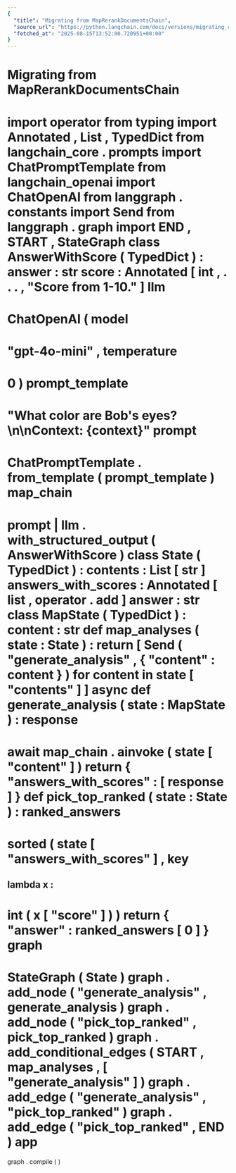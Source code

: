 ```yaml
---
{
  "title": "Migrating from MapRerankDocumentsChain",
  "source_url": "https://python.langchain.com/docs/versions/migrating_chains/map_rerank_docs_chain/",
  "fetched_at": "2025-08-15T13:52:00.720951+00:00"
}
---
```


# Migrating from MapRerankDocumentsChain

import
operator
from
typing
import
Annotated
,
List
,
TypedDict
from
langchain_core
.
prompts
import
ChatPromptTemplate
from
langchain_openai
import
ChatOpenAI
from
langgraph
.
constants
import
Send
from
langgraph
.
graph
import
END
,
START
,
StateGraph
class
AnswerWithScore
(
TypedDict
)
:
answer
:
str
score
:
Annotated
[
int
,
.
.
.
,
"Score from 1-10."
]
llm
=
ChatOpenAI
(
model
=
"gpt-4o-mini"
,
temperature
=
0
)
prompt_template
=
"What color are Bob's eyes?\n\nContext: {context}"
prompt
=
ChatPromptTemplate
.
from_template
(
prompt_template
)
map_chain
=
prompt
|
llm
.
with_structured_output
(
AnswerWithScore
)
class
State
(
TypedDict
)
:
contents
:
List
[
str
]
answers_with_scores
:
Annotated
[
list
,
operator
.
add
]
answer
:
str
class
MapState
(
TypedDict
)
:
content
:
str
def
map_analyses
(
state
:
State
)
:
return
[
Send
(
"generate_analysis"
,
{
"content"
:
content
}
)
for
content
in
state
[
"contents"
]
]
async
def
generate_analysis
(
state
:
MapState
)
:
response
=
await
map_chain
.
ainvoke
(
state
[
"content"
]
)
return
{
"answers_with_scores"
:
[
response
]
}
def
pick_top_ranked
(
state
:
State
)
:
ranked_answers
=
sorted
(
state
[
"answers_with_scores"
]
,
key
=
lambda
x
:
-
int
(
x
[
"score"
]
)
)
return
{
"answer"
:
ranked_answers
[
0
]
}
graph
=
StateGraph
(
State
)
graph
.
add_node
(
"generate_analysis"
,
generate_analysis
)
graph
.
add_node
(
"pick_top_ranked"
,
pick_top_ranked
)
graph
.
add_conditional_edges
(
START
,
map_analyses
,
[
"generate_analysis"
]
)
graph
.
add_edge
(
"generate_analysis"
,
"pick_top_ranked"
)
graph
.
add_edge
(
"pick_top_ranked"
,
END
)
app
=
graph
.
compile
(
)
